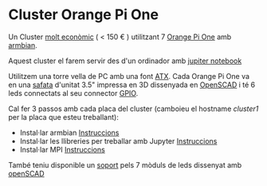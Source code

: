 # Cluster Orange Pi One
Un Cluster [molt econòmic](bom.md) ( < 150 € ) utilitzant 7 [Orange Pi One](http://www.orangepi.org/orangepione/) amb [armbian](armbian.md). 

Aquest cluster el farem servir des d'un ordinador amb [jupiter notebook](jupyter.md)

Utilitzem una torre vella de PC amb una font [ATX](img/ATX.jpg). Cada Orange Pi One va en una [safata](openscad/bandeja3p5OrangePiOne.stl) d'unitat 3.5" impressa en 3D dissenyada en [OpenSCAD](openscad/bandeja3p5OrangePiOne.scad) i té 6 leds connectats al seu connector [GPIO](img/OrangePiGpioConnector.png).

Cal fer 3 passos amb cada placa del cluster (camboieu el hostname *cluster1* per la placa que esteu treballant):

* Instal·lar armbian [Instruccions](armbian.md)
* Instal·lar les llibreries per treballar amb Jupyter [Instruccions](pythonlib.md)
* Instal·lar MPI [Instruccions](mpi4py.md)

També teniu disponible un [soport](openscad/ledsCluster.stl) pels 7 mòduls de leds dissenyat amb [openSCAD](openscad/ledsCluster.scad)

